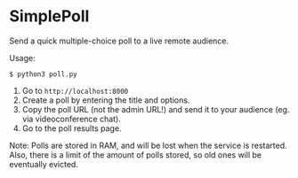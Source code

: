 # SimplePoll

Send a quick multiple-choice poll to a live remote audience.

Usage:

```
$ python3 poll.py
```

1.  Go to `http://localhost:8000`
2.  Create a poll by entering the title and options.
3.  Copy the poll URL (not the admin URL!) and send it to your audience (eg. via videoconference chat).
5.  Go to the poll results page.

Note: Polls are stored in RAM, and will be lost when the service is
restarted. Also, there is a limit of the amount of polls stored, so old ones
will be eventually evicted.
